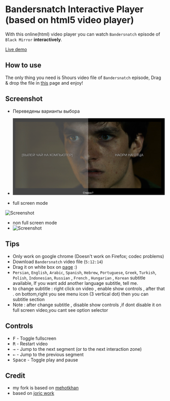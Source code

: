 # Bandersnatch Interactive Player (based on html5 video player)

With this online(html) video player you can watch `Bandersnatch` episode of `Black Mirror` **interactively**.

[Live demo](https://rze0.github.io/BandersnatchInteractive/)

## How to use

The only thing you need is 5hours video file of `Bandersnatch` episode, Drag & drop the file in [this](https://rze0.github.io/BandersnatchInteractive/) page and enjoy!

## Screenshot

- Переведены варианты выбора
- ![Screenshot](screenshot/translation-of-the-choice-of-options.png)

- full screen mode

![Screenshot](screenshot/full-screen.png)

- non full screen mode
- ![Screenshot](screenshot/non-full-screen.png)

## Tips

- Only work on google chrome (Doesn't work on Firefox; codec problems)
- Download `Bandersnatch` video file (`5:12:14`)
- Drag it on white box on [page](https://rze0.github.io/BandersnatchInteractive/) :)
- `Persian`, `English`, `Arabic`, `Spanish`, `Hebrew`, `Portuguese`, `Greek`, `Turkish`, `Polish`, `Indonesian`, `Russian` , `French` , `Hungarian` , `Korean` subtitle available, If you want add another language subtitle, tell me.
- to change subtitle : right click on video , enable show controls , after that . on bottom,right you see menu icon (3 vertical dot) then you can subtitle section
- Note : after change subtitle , disable show controls ,if dont disable it on full screen video,you cant see option selector

## Controls

- <kbd>F</kbd> - Toggle fullscreen
- <kbd>R</kbd> - Restart video
- <kbd>→</kbd> - Jump to the next segment (or to the next interaction zone)
- <kbd>←</kbd> - Jump to the previous segment
- <kbd>Space</kbd> - Toggle play and pause

## Credit

- my fork is based on [mehotkhan](https://github.com/mehotkhan/BandersnatchInteractive)
- based on [joric work](https://github.com/joric/bandersnatch)

